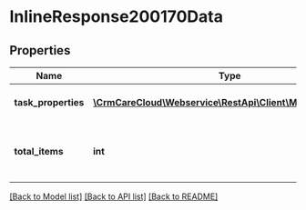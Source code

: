 # InlineResponse200170Data

## Properties
Name | Type | Description | Notes
------------ | ------------- | ------------- | -------------
**task_properties** | [**\CrmCareCloud\Webservice\RestApi\Client\Model\Property[]**](Property.md) | List of all task properties. | [optional] 
**total_items** | **int** | The number of all found task properties. | [optional] 

[[Back to Model list]](../../README.md#documentation-for-models) [[Back to API list]](../../README.md#documentation-for-api-endpoints) [[Back to README]](../../README.md)

